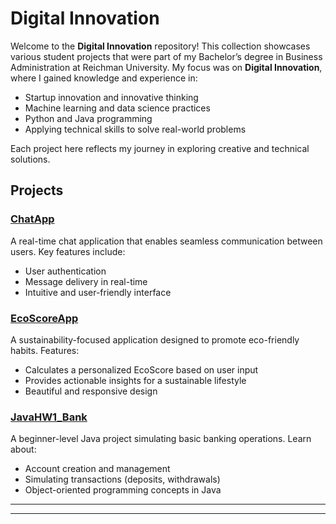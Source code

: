 # Digital Innovation

Welcome to the **Digital Innovation** repository! 
This collection showcases various student projects that were part of my Bachelor’s degree in Business Administration at Reichman University.
My focus was on **Digital Innovation**, where I gained knowledge and experience in:
- Startup innovation and innovative thinking
- Machine learning and data science practices
- Python and Java programming
- Applying technical skills to solve real-world problems

Each project here reflects my journey in exploring creative and technical solutions.

## Projects

### [ChatApp](https://github.com/gabrielmazor/Digital-Innovation/tree/master/ChatApp)
A real-time chat application that enables seamless communication between users. Key features include:
- User authentication
- Message delivery in real-time
- Intuitive and user-friendly interface

### [EcoScoreApp](https://github.com/gabrielmazor/Digital-Innovation/tree/master/EcoScoreApp)
A sustainability-focused application designed to promote eco-friendly habits. Features:
- Calculates a personalized EcoScore based on user input
- Provides actionable insights for a sustainable lifestyle
- Beautiful and responsive design

### [JavaHW1_Bank](https://github.com/gabrielmazor/Digital-Innovation/tree/master/JavaHW1_Bank)
A beginner-level Java project simulating basic banking operations. Learn about:
- Account creation and management
- Simulating transactions (deposits, withdrawals)
- Object-oriented programming concepts in Java

<hr><hr>
